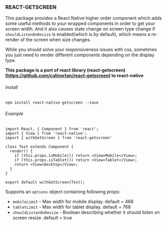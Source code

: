 ### REACT-GETSCREEN

This package provides a React Native higher order component which adds
some useful methods to your wrapped components in order to
get your screen width. And it also causes state change on screen type change if `shouldListenOnResize` is enabled(which is by default), which means a re-render of the screen when size changes.

While you should solve your responsiveness issues with css,
sometimes you just need to render different components depending
on the display type.

**This package is a port of react library (react-getscreen)[https://github.com/calinortan/react-getscreen] to react-native**

###### Install
```
npm install react-native-getscreen --save
```

###### Example

```
import React, { Component } from 'react';
import { View } from 'react-native';
import { withGetScreen } from 'react-getscreen'

class Test extends Component {
  render() {
    if (this.props.isMobile()) return <View>Mobile</View>;
    if (this.props.isTablet()) return <View>Tablet</View>;
    return <View>Desktop</View>;
  }
}

export default withGetScreen(Test);
```

Supports an `options` object containing following props:
- `mobileLimit` - Max width for mobile display. default = 468
- `tabletLimit` - Max width for tablet display. default = 768
- `shouldListenOnResize` - Boolean describing whether it should listen on screen resize. default = true

